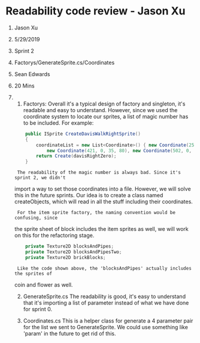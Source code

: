 ﻿# Readability code review - Jason Xu
1. Jason Xu
2. 5/29/2019
3. Sprint 2
4. Factorys/GenerateSprite.cs/Coordinates
5. Sean Edwards
6. 20 Mins
7. 
	1. Factorys:
		Overall it's a typical design of factory and singleton, it's readable and easy
	to understand. However, since we used the coordinate system to locate our sprites,
	a list of magic number has to be included. For example:

	```C#
		public ISprite CreateDavisWalkRightSprite()
	    {
			coordinateList = new List<Coordinate>() { new Coordinate(258, 0, 38, 80), new Coordinate(338, 0, 38, 80),
			    new Coordinate(421, 0, 35, 80), new Coordinate(502, 0, 34, 80), new Coordinate(582, 0, 35, 80) };
			return Create(davisRightZero);
		}
	```

		The readability of the magic number is always bad. Since it's sprint 2, we didn't 
	import a way to set those coordinates into a file. However, we will solve this in
	the future sprints. Our idea is to create a class named createObjects, which will
	read in all the stuff including their coordinates.
		
		For the item sprite factory, the naming convention would be confusing, since 
	the sprite sheet of block includes the item sprites as well, we will work on this 
	for the refactoring stage.

	```C#
		private Texture2D blocksAndPipes;
		private Texture2D blocksAndPipesTwo;
		private Texture2D brickBlocks;
	```

		Like the code shown above, the 'blocksAndPipes' actually includes the sprites of
	coin and flower as well.

	2. GenerateSprite.cs
		The readability is good, it's easy to understand that it's importing a list of 
	parameter instead of what we have done for sprint 0.

	3. Coordinates.cs
		This is a helper class for generate a 4 parameter pair for the list we sent to 
	GenerateSprite. We could use something like 'param' in the future to get rid of this.

